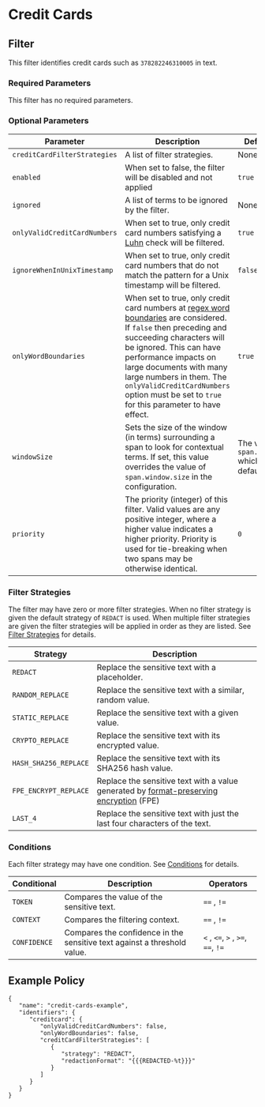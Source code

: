 # Credit Cards

## Filter

This filter identifies credit cards such as `378282246310005` in text.

### Required Parameters

This filter has no required parameters.

### Optional Parameters

| Parameter                    | Description                                                                                                                                                                                                                                                                                                                                                                                                 | Default Value                                            |
|------------------------------|-------------------------------------------------------------------------------------------------------------------------------------------------------------------------------------------------------------------------------------------------------------------------------------------------------------------------------------------------------------------------------------------------------------|----------------------------------------------------------|
| `creditCardFilterStrategies` | A list of filter strategies.                                                                                                                                                                                                                                                                                                                                                                                | None                                                     |
| `enabled`                    | When set to false, the filter will be disabled and not applied                                                                                                                                                                                                                                                                                                                                              | `true`                                                   |
| `ignored`                    | A list of terms to be ignored by the filter.                                                                                                                                                                                                                                                                                                                                                                | None                                                     |
| `onlyValidCreditCardNumbers` | When set to true, only credit card numbers satisfying a [Luhn](https://en.wikipedia.org/wiki/Luhn_algorithm) check will be filtered.                                                                                                                                                                                                                                                                        | `true`                                                   |
| `ignoreWhenInUnixTimestamp`  | When set to true, only credit card numbers that do not match the pattern for a Unix timestamp will be filtered.                                                                                                                                                                                                                                                                                             | `false`                                                  |
| `onlyWordBoundaries`         | When set to true, only credit card numbers at [regex word boundaries](https://www.regular-expressions.info/wordboundaries.html) are considered. If `false` then preceding and succeeding characters will be ignored. This can have performance impacts on large documents with many large numbers in them. The `onlyValidCreditCardNumbers` option must be set to `true` for this parameter to have effect. | `true`                                                   |
| `windowSize`                 | Sets the size of the window (in terms) surrounding a span to look for contextual terms. If set, this value overrides the value of `span.window.size` in the configuration.                                                                                                                                                                                                                                  | The value of `span.window.size` which is by default `5`. |
| `priority`                   | The priority (integer) of this filter. Valid values are any positive integer, where a higher value indicates a higher priority. Priority is used for tie-breaking when two spans may be otherwise identical.                                                                                                                                                                                                | `0`                                                      |

### Filter Strategies

The filter may have zero or more filter strategies. When no filter strategy is given the default strategy of `REDACT` is
used. When multiple filter strategies are given the filter strategies will be applied in order as they are listed.
See [Filter Strategies](#filter-strategies) for details.

| Strategy              | Description                                                                                                         |
|-----------------------|---------------------------------------------------------------------------------------------------------------------|
| `REDACT`              | Replace the sensitive text with a placeholder.                                                                      |
| `RANDOM_REPLACE`      | Replace the sensitive text with a similar, random value.                                                            |
| `STATIC_REPLACE`      | Replace the sensitive text with a given value.                                                                      |
| `CRYPTO_REPLACE`      | Replace the sensitive text with its encrypted value.                                                                |
| `HASH_SHA256_REPLACE` | Replace the sensitive text with its SHA256 hash value.                                                              |
| `FPE_ENCRYPT_REPLACE` | Replace the sensitive text with a value generated by [format-preserving encryption](filter-strategies.md#fpe) (FPE) |
| `LAST_4`              | Replace the sensitive text with just the last four characters of the text.                                          |

### Conditions

Each filter strategy may have one condition. See [Conditions](#conditions) for details.

| Conditional  | Description                                                              | Operators                          |
|--------------|--------------------------------------------------------------------------|------------------------------------|
| `TOKEN`      | Compares the value of the sensitive text.                                | `==` , `!=`                        |
| `CONTEXT`    | Compares the filtering context.                                          | `==` , `!=`                        |
| `CONFIDENCE` | Compares the confidence in the sensitive text against a threshold value. | `<` , `<=`, `>` , `>=`, `==`, `!=` |

## Example Policy

```
{
   "name": "credit-cards-example",
   "identifiers": {
      "creditcard": {
         "onlyValidCreditCardNumbers": false,
         "onlyWordBoundaries": false,
         "creditCardFilterStrategies": [
            {
               "strategy": "REDACT",
               "redactionFormat": "{{{REDACTED-%t}}}"
            }
         ]
      }
   }
}
```

